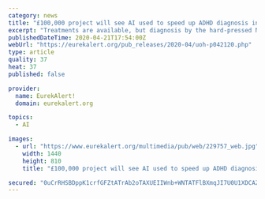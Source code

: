 ```yaml
---
category: news
title: "£100,000 project will see AI used to speed up ADHD diagnosis in adults"
excerpt: "Treatments are available, but diagnosis by the hard-pressed NHS can be slow. Now, a professor at the University of Huddersfield has harnessed Artificial Intelligence (AI) to speed up the process. ADHD in adults has emotional symptoms that include extreme irritability, low self-esteem and a sense of insecurity, trouble staying motivated and ..."
publishedDateTime: 2020-04-21T17:54:00Z
webUrl: "https://eurekalert.org/pub_releases/2020-04/uoh-p042120.php"
type: article
quality: 37
heat: 37
published: false

provider:
  name: EurekAlert!
  domain: eurekalert.org

topics:
  - AI

images:
  - url: "https://www.eurekalert.org/multimedia/pub/web/229757_web.jpg"
    width: 1440
    height: 810
    title: "£100,000 project will see AI used to speed up ADHD diagnosis in adults"

secured: "0uCrRHSBDppK1crfGFZtATrAb2oTAXUEIIWnb+WNTATFlBXmqJI7U0U1XDCAZ0VJ/U28D7uNRt30krOWFIFGFiExf6wfiua/UiEMfMLlGIMqLYpusufL2h+XlyY+ZzbRC8bYyxENFGyoDQUvWPk+N3yLTB7XcZWt3lczBXj6UXUzQ1FMCbb+fy5aMRQeEmSvGDcvHGyia20ZVVa1/k+iQqvsSS6CPpo6E2umlgubb1G8X8LQSViBq0b/xtEZ+CoOvgi3Tc3wVu2zho+ygRWFgGT6YQ4fp8MtfRMG4GOWqahvYPRfwF8mBqCUOlhKxpaH;V8ubKhOLwGHLWRmquXM3DA=="
---
```


